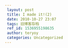 ```yaml
---
 layout: post
 title: I made it!(2)
 date: 2010-10-27 23:07
 tags: 旧博客存档
 ref_id: 1536955198635
 author: teryoy
 categories: Uncategorized
---
```

